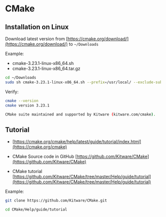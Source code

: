# CMake

## Installation on Linux

Download latest version from [https://cmake.org/download/](https://cmake.org/download/) to `~/Downloads`

Example:

- cmake-3.23.1-linux-x86_64.sh
- cmake-3.23.1-linux-x86_64.tar.gz

```sh
cd ~/Downloads
sudo sh cmake-3.23.1-linux-x86_64.sh --prefix=/usr/local/ --exclude-subdir
```

Verify:

```sh
cmake --version
cmake version 3.23.1

CMake suite maintained and supported by Kitware (kitware.com/cmake).

```

## Tutorial

- [https://cmake.org/cmake/help/latest/guide/tutorial/index.html](https://cmake.org/cmake)
- CMake Source code in GitHub [https://github.com/Kitware/CMake](https://github.com/Kitware/CMake)

- CMake tutorial [https://github.com/Kitware/CMake/tree/master/Help/guide/tutorial](https://github.com/Kitware/CMake/tree/master/Help/guide/tutorial)

Example:

```sh
git clone https://github.com/Kitware/CMake.git

cd CMake/Help/guide/tutorial
```

